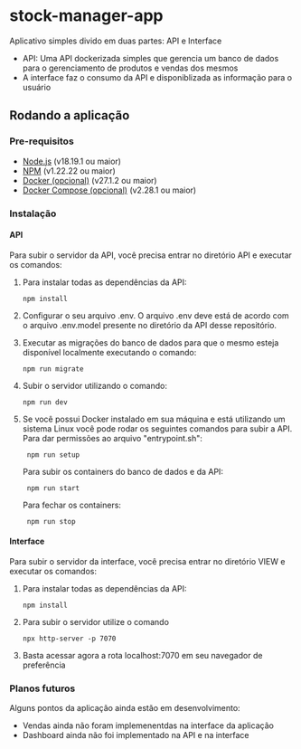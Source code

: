 # stock-manager-app
Aplicativo simples divido em duas partes: API e Interface
- API: Uma API dockerizada simples que gerencia um banco de dados para o gerenciamento de produtos e vendas dos mesmos
- A interface faz o consumo da API e disponiblizada as informação para o usuário

## Rodando a aplicação

### Pre-requisitos
- [Node.js](https://nodejs.org/en/download/) (v18.19.1 ou maior)
- [NPM](https://nodejs.org/en/download/package-manager) (v1.22.22 ou maior)
- [Docker (opcional)](https://www.docker.com/products/docker-desktop) (v27.1.2 ou maior)
- [Docker Compose (opcional)](https://docs.docker.com/compose/install/) (v2.28.1 ou maior)

### Instalação

#### API
Para subir o servidor da API, você precisa entrar no diretório API e executar os comandos:
1. Para instalar todas as dependências da API:
    ```
    npm install
    ```

2. Configurar o seu arquivo .env. O arquivo .env deve está de acordo com o arquivo .env.model presente no diretório da API desse repositório.
   
3. Executar as migrações do banco de dados para que o mesmo esteja disponível localmente executando o comando:
    ```
    npm run migrate
    ```

4. Subir o servidor utilizando o comando:
    ```
    npm run dev
    ```
5. Se você possui Docker instalado em sua máquina e está utilizando um sistema Linux você pode rodar os seguintes comandos para subir a API. Para dar permissões ao arquivo "entrypoint.sh":
   ```
    npm run setup
   ```
   Para subir os containers do banco de dados e da API:
   ```
    npm run start
   ```
   Para fechar os containers:
   ```
    npm run stop
   ```

#### Interface
Para subir o servidor da interface, você precisa entrar no diretório VIEW e executar os comandos:
1. Para instalar todas as dependências da API:
    ```
    npm install
    ```
2. Para subir o servidor utilize o comando
    ```
    npx http-server -p 7070
    ```
3. Basta acessar agora a rota localhost:7070 em seu navegador de preferência

### Planos futuros
Alguns pontos da aplicação ainda estão em desenvolvimento:
- Vendas ainda não foram implemenentdas na interface da aplicação
- Dashboard ainda não foi implementado na API e na interface